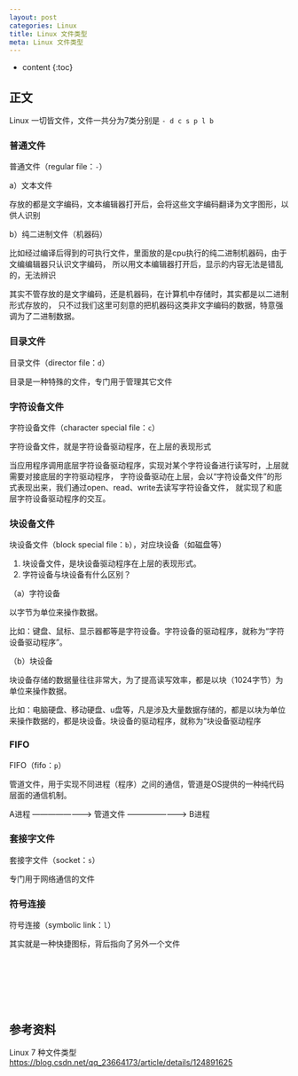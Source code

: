 ```yaml
---
layout: post
categories: Linux
title: Linux 文件类型
meta: Linux 文件类型
---
```

* content
{:toc}

## 正文

Linux 一切皆文件，文件一共分为7类分别是 `- d c s p l b`

### 普通文件

普通文件（regular file：`-`）

a）文本文件

存放的都是文字编码，文本编辑器打开后，会将这些文字编码翻译为文字图形，以供人识别
	
b）纯二进制文件（机器码）

比如经过编译后得到的可执行文件，里面放的是cpu执行的纯二进制机器码，由于文编编辑器只认识文字编码，
所以用文本编辑器打开后，显示的内容无法是错乱的，无法辨识	

其实不管存放的是文字编码，还是机器码，在计算机中存储时，其实都是以二进制形式存放的，
只不过我们这里可刻意的把机器码这类非文字编码的数据，特意强调为了二进制数据。

### 目录文件

目录文件（director file：`d`）

目录是一种特殊的文件，专门用于管理其它文件

### 字符设备文件

字符设备文件（character special file：`c`）

字符设备文件，就是字符设备驱动程序，在上层的表现形式

当应用程序调用底层字符设备驱动程序，实现对某个字符设备进行读写时，上层就需要对接底层的字符驱动程序，
字符设备驱动在上层，会以“字符设备文件”的形式表现出来，我们通过open、read、write去读写字符设备文件，
就实现了和底层字符设备驱动程序的交互。

### 块设备文件

块设备文件（block special file：`b`），对应块设备（如磁盘等）

1. 块设备文件，是块设备驱动程序在上层的表现形式。
2. 字符设备与块设备有什么区别？

（a）字符设备

以字节为单位来操作数据。

比如：键盘、鼠标、显示器都等是字符设备。字符设备的驱动程序，就称为“字符设备驱动程序”。

（b）块设备
			
块设备存储的数据量往往非常大，为了提高读写效率，都是以块（<span class="token number">1024</span>字节）为单位来操作数据。

比如：电脑硬盘、移动硬盘、u盘等，凡是涉及大量数据存储的，都是以块为单位来操作数据的，都是块设备。块设备的驱动程序，就称为“块设备驱动程序

### FIFO

FIFO（fifo：`p`）

管道文件，用于实现不同进程（程序）之间的通信，管道是OS提供的一种纯代码层面的通信机制。

A进程 ————————> 管道文件 ————————> B进程

### 套接字文件

套接字文件（socket：`s`）

专门用于网络通信的文件

### 符号连接

符号连接（symbolic link：`l`）

其实就是一种快捷图标，背后指向了另外一个文件




<br/><br/><br/><br/><br/>
## 参考资料

Linux 7 种文件类型 <https://blog.csdn.net/qq_23664173/article/details/124891625>

